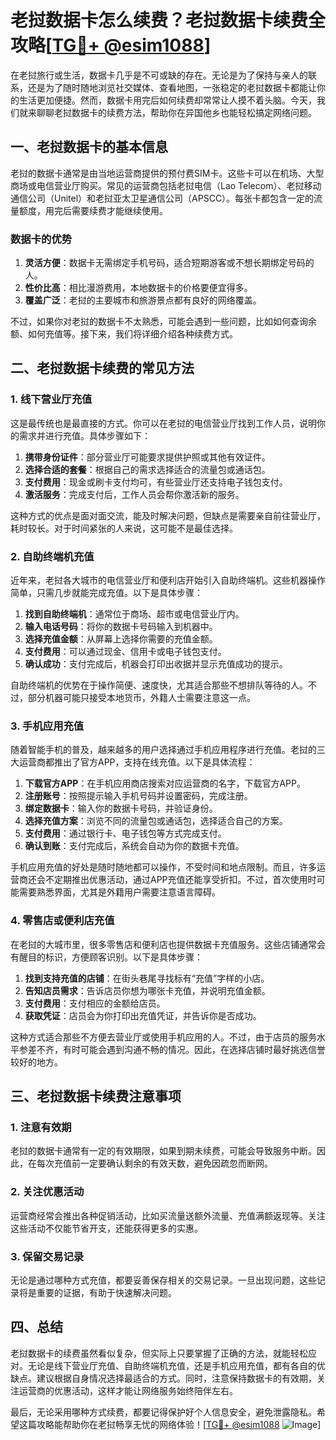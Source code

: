 # 老挝数据卡怎么续费？老挝数据卡续费全攻略[[TG💪+ @esim1088](https://t.me/s/esim1088)]

在老挝旅行或生活，数据卡几乎是不可或缺的存在。无论是为了保持与亲人的联系，还是为了随时随地浏览社交媒体、查看地图，一张稳定的老挝数据卡都能让你的生活更加便捷。然而，数据卡用完后如何续费却常常让人摸不着头脑。今天，我们就来聊聊老挝数据卡的续费方法，帮助你在异国他乡也能轻松搞定网络问题。

## 一、老挝数据卡的基本信息

老挝的数据卡通常是由当地运营商提供的预付费SIM卡。这些卡可以在机场、大型商场或电信营业厅购买。常见的运营商包括老挝电信（Lao Telecom）、老挝移动通信公司（Unitel）和老挝亚太卫星通信公司（APSCC）。每张卡都包含一定的流量额度，用完后需要续费才能继续使用。

### 数据卡的优势

1. **灵活方便**：数据卡无需绑定手机号码，适合短期游客或不想长期绑定号码的人。
2. **性价比高**：相比漫游费用，本地数据卡的价格要便宜得多。
3. **覆盖广泛**：老挝的主要城市和旅游景点都有良好的网络覆盖。

不过，如果你对老挝的数据卡不太熟悉，可能会遇到一些问题，比如如何查询余额、如何充值等。接下来，我们将详细介绍各种续费方式。

## 二、老挝数据卡续费的常见方法

### 1. 线下营业厅充值

这是最传统也是最直接的方式。你可以在老挝的电信营业厅找到工作人员，说明你的需求并进行充值。具体步骤如下：

1. **携带身份证件**：部分营业厅可能要求提供护照或其他有效证件。
2. **选择合适的套餐**：根据自己的需求选择适合的流量包或通话包。
3. **支付费用**：现金或刷卡支付均可，有些营业厅还支持电子钱包支付。
4. **激活服务**：完成支付后，工作人员会帮你激活新的服务。

这种方式的优点是面对面交流，能及时解决问题，但缺点是需要亲自前往营业厅，耗时较长。对于时间紧张的人来说，这可能不是最佳选择。

### 2. 自助终端机充值

近年来，老挝各大城市的电信营业厅和便利店开始引入自助终端机。这些机器操作简单，只需几步就能完成充值。以下是具体步骤：

1. **找到自助终端机**：通常位于商场、超市或电信营业厅内。
2. **输入电话号码**：将你的数据卡号码输入到机器中。
3. **选择充值金额**：从屏幕上选择你需要的充值金额。
4. **支付费用**：可以通过现金、信用卡或电子钱包支付。
5. **确认成功**：支付完成后，机器会打印出收据并显示充值成功的提示。

自助终端机的优势在于操作简便、速度快，尤其适合那些不想排队等待的人。不过，部分机器可能只接受本地货币，外籍人士需要注意这一点。

### 3. 手机应用充值

随着智能手机的普及，越来越多的用户选择通过手机应用程序进行充值。老挝的三大运营商都推出了官方APP，支持在线充值。以下是具体流程：

1. **下载官方APP**：在手机应用商店搜索对应运营商的名字，下载官方APP。
2. **注册账号**：按照提示输入手机号码并设置密码，完成注册。
3. **绑定数据卡**：输入你的数据卡号码，并验证身份。
4. **选择充值方案**：浏览不同的流量包或通话包，选择适合自己的方案。
5. **支付费用**：通过银行卡、电子钱包等方式完成支付。
6. **确认到账**：支付完成后，系统会自动为你的数据卡充值。

手机应用充值的好处是随时随地都可以操作，不受时间和地点限制。而且，许多运营商还会不定期推出优惠活动，通过APP充值还能享受折扣。不过，首次使用时可能需要熟悉界面，尤其是外籍用户需要注意语言障碍。

### 4. 零售店或便利店充值

在老挝的大城市里，很多零售店和便利店也提供数据卡充值服务。这些店铺通常会有醒目的标识，方便顾客识别。以下是具体步骤：

1. **找到支持充值的店铺**：在街头巷尾寻找标有“充值”字样的小店。
2. **告知店员需求**：告诉店员你想为哪张卡充值，并说明充值金额。
3. **支付费用**：支付相应的金额给店员。
4. **获取凭证**：店员会为你打印出充值凭证，并告诉你是否成功。

这种方式适合那些不方便去营业厅或使用手机应用的人。不过，由于店员的服务水平参差不齐，有时可能会遇到沟通不畅的情况。因此，在选择店铺时最好挑选信誉较好的地方。

## 三、老挝数据卡续费注意事项

### 1. 注意有效期

老挝的数据卡通常有一定的有效期限，如果到期未续费，可能会导致服务中断。因此，在每次充值前一定要确认剩余的有效天数，避免因疏忽而断网。

### 2. 关注优惠活动

运营商经常会推出各种促销活动，比如买流量送额外流量、充值满额返现等。关注这些活动不仅能节省开支，还能获得更多的实惠。

### 3. 保留交易记录

无论是通过哪种方式充值，都要妥善保存相关的交易记录。一旦出现问题，这些记录将是重要的证据，有助于快速解决问题。

## 四、总结

老挝数据卡的续费虽然看似复杂，但实际上只要掌握了正确的方法，就能轻松应对。无论是线下营业厅充值、自助终端机充值，还是手机应用充值，都有各自的优缺点。建议根据自身情况选择最适合的方式。同时，注意保持数据卡的有效期，关注运营商的优惠活动，这样才能让网络服务始终陪伴左右。

最后，无论采用哪种方式续费，都要记得保护好个人信息安全，避免泄露隐私。希望这篇攻略能帮助你在老挝畅享无忧的网络体验！[[TG💪+ @esim1088](https://t.me/s/esim1088) ![Image](https://i.postimg.cc/4NQfJmqS/Snipaste-2025-05-13-00-14-12.png)]